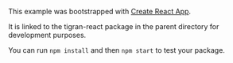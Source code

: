 This example was bootstrapped with [Create React App](https://github.com/facebook/create-react-app).

It is linked to the tigran-react package in the parent directory for development purposes.

You can run `npm install` and then `npm start` to test your package.
